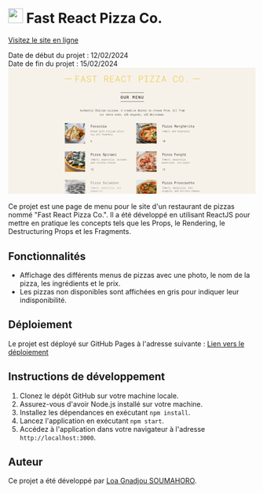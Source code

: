 # <img src="./public/pizzas/icon-pizza.ico" width="30" height="30"> Fast React Pizza Co.

[Visitez le site en ligne]()

Date de début du projet : 12/02/2024  
Date de fin du projet : 15/02/2024
![Fast React Pizza Co.](./public/pizzas/pizza-menu-image-site.png)

Ce projet est une page de menu pour le site d'un restaurant de pizzas nommé "Fast React Pizza Co.". Il a été développé en utilisant ReactJS pour mettre en pratique les concepts tels que les Props, le Rendering, le Destructuring Props et les Fragments.

## Fonctionnalités

- Affichage des différents menus de pizzas avec une photo, le nom de la pizza, les ingrédients et le prix.
- Les pizzas non disponibles sont affichées en gris pour indiquer leur indisponibilité.

## Déploiement

Le projet est déployé sur GitHub Pages à l'adresse suivante : [Lien vers le déploiement]()

## Instructions de développement

1. Clonez le dépôt GitHub sur votre machine locale.
2. Assurez-vous d'avoir Node.js installé sur votre machine.
3. Installez les dépendances en exécutant `npm install`.
4. Lancez l'application en exécutant `npm start`.
5. Accédez à l'application dans votre navigateur à l'adresse `http://localhost:3000`.

## Auteur

Ce projet a été développé par [Loa Gnadjou SOUMAHORO](https://github.com/LoaGnadjouSoumahoro).
